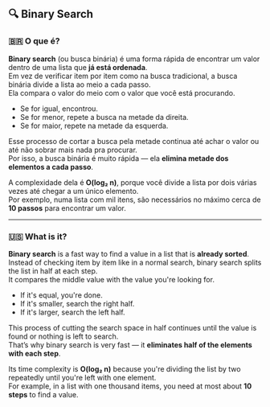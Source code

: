 ## 🔍 Binary Search

### 🇧🇷 O que é?

**Binary search** (ou busca binária) é uma forma rápida de encontrar um valor dentro de uma lista que **já está ordenada**.  
Em vez de verificar item por item como na busca tradicional, a busca binária divide a lista ao meio a cada passo.  
Ela compara o valor do meio com o valor que você está procurando.  
- Se for igual, encontrou.  
- Se for menor, repete a busca na metade da direita.  
- Se for maior, repete na metade da esquerda.

Esse processo de cortar a busca pela metade continua até achar o valor ou até não sobrar mais nada pra procurar.  
Por isso, a busca binária é muito rápida — ela **elimina metade dos elementos a cada passo**.

A complexidade dela é **O(log₂ n)**, porque você divide a lista por dois várias vezes até chegar a um único elemento.  
Por exemplo, numa lista com mil itens, são necessários no máximo cerca de **10 passos** para encontrar um valor.

---

### 🇺🇸 What is it?

**Binary search** is a fast way to find a value in a list that is **already sorted**.  
Instead of checking item by item like in a normal search, binary search splits the list in half at each step.  
It compares the middle value with the value you're looking for.  
- If it's equal, you're done.  
- If it's smaller, search the right half.  
- If it's larger, search the left half.

This process of cutting the search space in half continues until the value is found or nothing is left to search.  
That’s why binary search is very fast — it **eliminates half of the elements with each step**.

Its time complexity is **O(log₂ n)** because you're dividing the list by two repeatedly until you're left with one element.  
For example, in a list with one thousand items, you need at most about **10 steps** to find a value.
